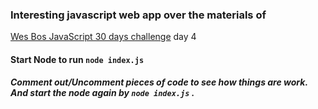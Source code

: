 ### Interesting javascript web app over the materials of 
[Wes Bos JavaScript 30 days challenge](https://www.youtube.com/watch?v=HB1ZC7czKRs&list=PLu8EoSxDXHP6CGK4YVJhL_VWetA865GOH&index=4) 
day 4

#### Start Node to run ```node index.js```

##### Comment out/Uncomment pieces of code to see how things are work. And start the node again by ```node index.js``` .